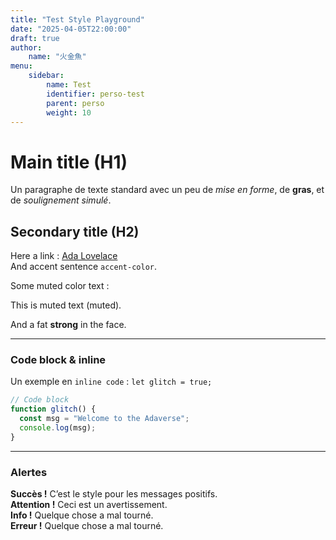 ```yaml
---
title: "Test Style Playground"
date: "2025-04-05T22:00:00"
draft: true
author:
    name: "火金魚"
menu:
    sidebar:
        name: Test
        identifier: perso-test
        parent: perso
        weight: 10
---
```


# Main title (H1)

Un paragraphe de texte standard avec un peu de *mise en forme*, de **gras**, et de _soulignement simulé_.

## Secondary title (H2)

Here a link : [Ada Lovelace](https://en.wikipedia.org/wiki/Ada_Lovelace)  
And accent sentence `accent-color`.

Some muted color text :

<span class="text-muted">This is muted text (muted).</span>

And a fat <strong>strong</strong> in the face.

---

### Code block & inline

Un exemple en `inline code` : `let glitch = true;`

```ts
// Code block
function glitch() {
  const msg = "Welcome to the Adaverse";
  console.log(msg);
}
```

---


### Alertes

<div class="alert alert-success">
  <strong>Succès !</strong> C’est le style pour les messages positifs.
</div>

<div class="alert alert-warning">
  <strong>Attention !</strong> Ceci est un avertissement.
</div>

<div class="alert alert-info">
  <strong>Info !</strong> Quelque chose a mal tourné.
</div>

<div class="alert alert-danger">
  <strong>Erreur !</strong> Quelque chose a mal tourné.
</div>